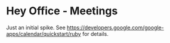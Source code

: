 # Hey Office - Meetings

Just an initial spike. See https://developers.google.com/google-apps/calendar/quickstart/ruby for details.
